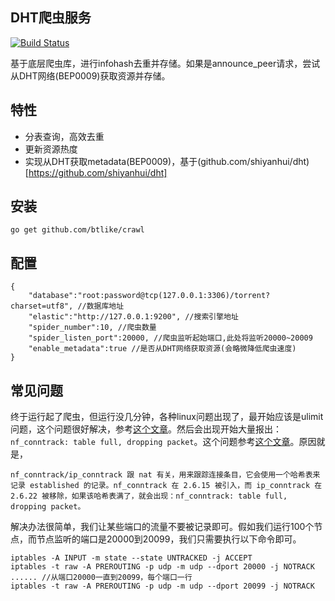 ## DHT爬虫服务
[![Build Status](https://drone.io/github.com/btlike/crawl/status.png)](https://drone.io/github.com/btlike/crawl/latest)


基于底层爬虫库，进行infohash去重并存储。如果是announce_peer请求，尝试从DHT网络(BEP0009)获取资源并存储。



## 特性

- 分表查询，高效去重
- 更新资源热度
- 实现从DHT获取metadata(BEP0009)，基于(github.com/shiyanhui/dht)[https://github.com/shiyanhui/dht]


## 安装
`go get github.com/btlike/crawl`



## 配置

```
{
    "database":"root:password@tcp(127.0.0.1:3306)/torrent?charset=utf8", //数据库地址
    "elastic":"http://127.0.0.1:9200", //搜索引擎地址
    "spider_number":10, //爬虫数量
    "spider_listen_port":20000, //爬虫监听起始端口,此处将监听20000~20009
    "enable_metadata":true //是否从DHT网络获取资源(会略微降低爬虫速度)
}

```




## 常见问题
终于运行起了爬虫，但运行没几分钟，各种linux问题出现了，最开始应该是ulimit问题，这个问题很好解决，参考[这个文章](http://www.stutostu.com/?p=1322)。然后会出现开始大量报出：`nf_conntrack: table full, dropping packet`。这个问题参考[这个文章](http://jaseywang.me/2012/08/16/%E8%A7%A3%E5%86%B3-nf_conntrack-table-full-dropping-packet-%E7%9A%84%E5%87%A0%E7%A7%8D%E6%80%9D%E8%B7%AF/)。原因就是，

```
nf_conntrack/ip_conntrack 跟 nat 有关，用来跟踪连接条目，它会使用一个哈希表来记录 established 的记录。nf_conntrack 在 2.6.15 被引入，而 ip_conntrack 在 2.6.22 被移除，如果该哈希表满了，就会出现：nf_conntrack: table full, dropping packet。
```

解决办法很简单，我们让某些端口的流量不要被记录即可。假如我们运行100个节点，而节点监听的端口是20000到20099，我们只需要执行以下命令即可。

```
iptables -A INPUT -m state --state UNTRACKED -j ACCEPT
iptables -t raw -A PREROUTING -p udp -m udp --dport 20000 -j NOTRACK
...... //从端口20000一直到20099，每个端口一行
iptables -t raw -A PREROUTING -p udp -m udp --dport 20099 -j NOTRACK
```
